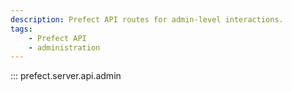 ```yaml
---
description: Prefect API routes for admin-level interactions.
tags:
    - Prefect API
    - administration
---
```


::: prefect.server.api.admin